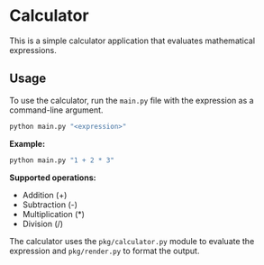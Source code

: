 # Calculator

This is a simple calculator application that evaluates mathematical expressions.

## Usage

To use the calculator, run the `main.py` file with the expression as a command-line argument.

```bash
python main.py "<expression>"
```

**Example:**

```bash
python main.py "1 + 2 * 3"
```

**Supported operations:**

*   Addition (+)
*   Subtraction (-)
*   Multiplication (*)
*   Division (/)

The calculator uses the `pkg/calculator.py` module to evaluate the expression and `pkg/render.py` to format the output.
